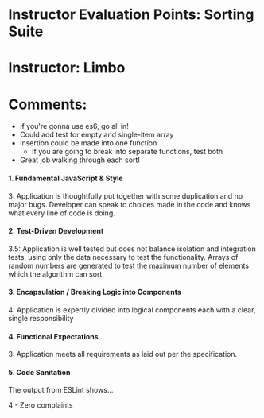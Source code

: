 # Instructor Evaluation Points: Sorting Suite
# Instructor: Limbo
# Comments:
* if you're gonna use es6, go all in!
* Could add test for empty and single-item array
* insertion could be made into one function
  * If you are going to break into separate functions, test both
* Great job walking through each sort!



#### 1. Fundamental JavaScript & Style

3: Application is thoughtfully put together with some duplication and no major bugs. Developer can speak to choices made in the code and knows what every line of code is doing.

#### 2. Test-Driven Development

3.5: Application is well tested but does not balance isolation and integration tests, using only the data necessary to test the functionality. Arrays of random numbers are generated to test the maximum number of elements which the algorithm can sort.

#### 3. Encapsulation / Breaking Logic into Components

4: Application is expertly divided into logical components each with a clear, single responsibility

#### 4. Functional Expectations

3: Application meets all requirements as laid out per the specification.

#### 5. Code Sanitation

The output from ESLint shows…

4 - Zero complaints
